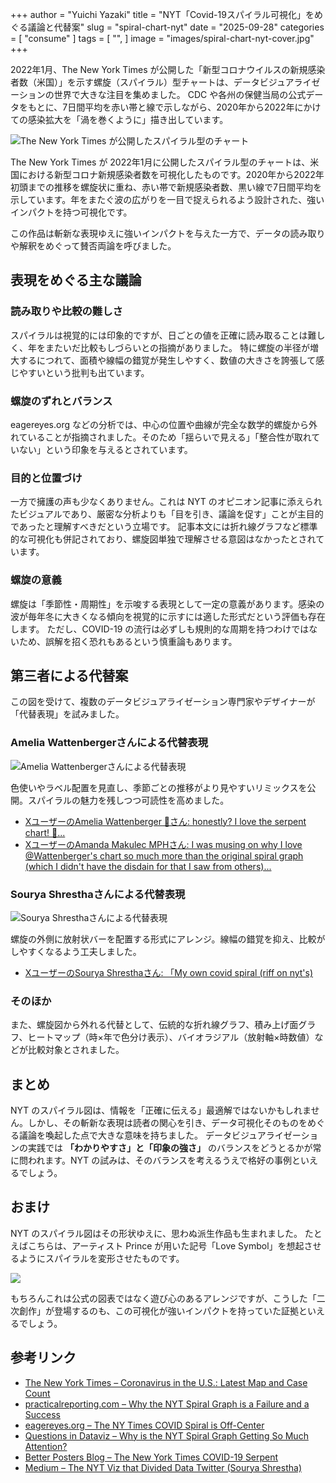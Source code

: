 +++
author = "Yuichi Yazaki"
title = "NYT「Covid-19スパイラル可視化」をめぐる議論と代替案"
slug = "spiral-chart-nyt"
date = "2025-09-28"
categories = [
    "consume"
]
tags = [
    "",
]
image = "images/spiral-chart-nyt-cover.jpg"
+++

2022年1月、The New York Times が公開した「新型コロナウイルスの新規感染者数（米国）」を示す螺旋（スパイラル）型チャートは、データビジュアライゼーションの世界で大きな注目を集めました。
CDC や各州の保健当局の公式データをもとに、7日間平均を赤い帯と線で示しながら、2020年から2022年にかけての感染拡大を「渦を巻くように」描き出しています。

<!--more-->

![The New York Times が公開したスパイラル型のチャート](images/spiral-chart-nyt.jpg)

The New York Times が 2022年1月に公開したスパイラル型のチャートは、米国における新型コロナ新規感染者数を可視化したものです。2020年から2022年初頭までの推移を螺旋状に重ね、赤い帯で新規感染者数、黒い線で7日間平均を示しています。年をまたぐ波の広がりを一目で捉えられるよう設計された、強いインパクトを持つ可視化です。

この作品は斬新な表現ゆえに強いインパクトを与えた一方で、データの読み取りや解釈をめぐって賛否両論を呼びました。



## 表現をめぐる主な議論

### 読み取りや比較の難しさ

スパイラルは視覚的には印象的ですが、日ごとの値を正確に読み取ることは難しく、年をまたいだ比較もしづらいとの指摘がありました。
特に螺旋の半径が増大するにつれて、面積や線幅の錯覚が発生しやすく、数値の大きさを誇張して感じやすいという批判も出ています。

### 螺旋のずれとバランス

eagereyes.org などの分析では、中心の位置や曲線が完全な数学的螺旋から外れていることが指摘されました。そのため「揺らいで見える」「整合性が取れていない」という印象を与えるとされています。

### 目的と位置づけ

一方で擁護の声も少なくありません。これは NYT のオピニオン記事に添えられたビジュアルであり、厳密な分析よりも「目を引き、議論を促す」ことが主目的であったと理解すべきだという立場です。
記事本文には折れ線グラフなど標準的な可視化も併記されており、螺旋図単独で理解させる意図はなかったとされています。

### 螺旋の意義

螺旋は「季節性・周期性」を示唆する表現として一定の意義があります。感染の波が毎年冬に大きくなる傾向を視覚的に示すには適した形式だという評価も存在します。
ただし、COVID-19 の流行は必ずしも規則的な周期を持つわけではないため、誤解を招く恐れもあるという慎重論もあります。



## 第三者による代替案

この図を受けて、複数のデータビジュアライゼーション専門家やデザイナーが「代替表現」を試みました。

### Amelia Wattenbergerさんによる代替表現

![Amelia Wattenbergerさんによる代替表現](images/by-wattenberger.jpeg)

色使いやラベル配置を見直し、季節ごとの推移がより見やすいリミックスを公開。スパイラルの魅力を残しつつ可読性を高めました。

- [XユーザーのAmelia Wattenberger 🪷さん: honestly? I love the serpent chart! 🐍...](https://x.com/Wattenberger/status/1479276091751768065)
- [XユーザーのAmanda Makulec MPHさん: I was musing on why I love @Wattenberger's chart so much more than the original spiral graph (which I didn't have the disdain for that I saw from others)...](https://x.com/abmakulec/status/1479496579040034822)


### Sourya Shresthaさんによる代替表現

![Sourya Shresthaさんによる代替表現](images/by-shrestha.png)

螺旋の外側に放射状バーを配置する形式にアレンジ。線幅の錯覚を抑え、比較がしやすくなるよう工夫しました。

- [XユーザーのSourya Shresthaさん: 「My own covid spiral (riff on nyt's)](https://x.com/soustha/status/1479588387556249609)

### そのほか

また、螺旋図から外れる代替として、伝統的な折れ線グラフ、積み上げ面グラフ、ヒートマップ（時×年で色分け表示）、バイオラジアル（放射軸×時数値）などが比較対象とされました。



## まとめ

NYT のスパイラル図は、情報を「正確に伝える」最適解ではないかもしれません。しかし、その斬新な表現は読者の関心を引き、データ可視化そのものをめぐる議論を喚起した点で大きな意味を持ちました。
データビジュアライゼーションの実践では **「わかりやすさ」と「印象の強さ」** のバランスをどうとるかが常に問われます。NYT の試みは、そのバランスを考えるうえで格好の事例といえるでしょう。


## おまけ

NYT のスパイラル図はその形状ゆえに、思わぬ派生作品も生まれました。
たとえばこちらは、アーティスト Prince が用いた記号「Love Symbol」を想起させるようにスパイラルを変形させたものです。

![](images/spiral-prince.png)

もちろんこれは公式の図表ではなく遊び心のあるアレンジですが、こうした「二次創作」が登場するのも、この可視化が強いインパクトを持っていた証拠といえるでしょう。


## 参考リンク

- [The New York Times – Coronavirus in the U.S.: Latest Map and Case Count](https://www.nytimes.com/interactive/2021/us/covid-cases.html)
- [practicalreporting.com – Why the NYT Spiral Graph is a Failure and a Success](https://www.practicalreporting.com/blog/2022/1/11/why-the-nyt-spiral-graph-is-a-failure-and-a-success)
- [eagereyes.org – The NY Times COVID Spiral is Off-Center](https://eagereyes.org/blog/2022/the-ny-times-covid-spiral-is-off-center)
- [Questions in Dataviz – Why is the NYT Spiral Graph Getting So Much Attention?](https://questionsindataviz.com/2022/01/10/why-is-the-nyt-spiral-graph-getting-so-much-attention/)
- [Better Posters Blog – The New York Times COVID-19 Serpent](https://betterposters.blogspot.com/2022/01/the-new-york-times-covid-19-serpent.html)
- [Medium – The NYT Viz that Divided Data Twitter (Sourya Shrestha)](https://medium.com/select-from-data/the-new-york-times-viz-that-divided-datatwitter-8a406241bb21)